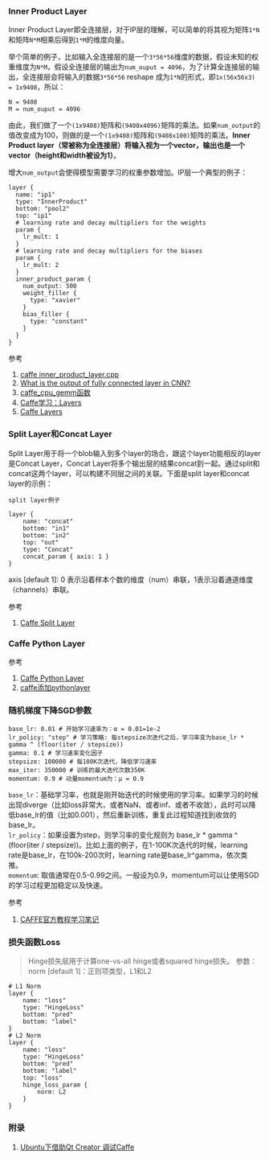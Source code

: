 
### Inner Product Layer

Inner Product Layer即全连接层，对于IP层的理解，可以简单的将其视为矩阵`1*N`和矩阵`N*M`相乘后得到`1*M`的维度向量。

举个简单的例子，比如输入全连接层的是一个`3*56*56`维度的数据，假设未知的权重维度为`N*M`，假设全连接层的输出为`num_ouput = 4096`，为了计算全连接层的输出，全连接层会将输入的数据`3*56*56` reshape 成为`1*N`的形式，即`1x(56x56x3) = 1x9408`，所以：

```
N = 9408  
M = num_ouput = 4096
```

由此，我们做了一个`(1x9408)`矩阵和`(9408x4096)`矩阵的乘法。如果`num_output`的值改变成为100，则做的是一个`(1x9408)`矩阵和`(9408x100)`矩阵的乘法。**Inner Product layer（常被称为全连接层）将输入视为一个vector，输出也是一个vector（height和width被设为1）**。

增大`num_output`会使得模型需要学习的权重参数增加。IP层一个典型的例子：

```text
layer {
  name: "ip1"
  type: "InnerProduct"
  bottom: "pool2"
  top: "ip1"
  # learning rate and decay multipliers for the weights
  param {
    lr_mult: 1
  }
  # learning rate and decay multipliers for the biases
  param {
    lr_mult: 2
  }
  inner_product_param {
    num_output: 500
    weight_filler {
      type: "xavier"
    }
    bias_filler {
      type: "constant"
    }
  }
}
```

参考
  
1. [caffe inner\_product\_layer.cpp](https://github.com/BVLC/caffe/blob/master/src/caffe/layers/inner_product_layer.cpp)  
2. [What is the output of fully connected layer in CNN?](https://stackoverflow.com/questions/35788873/what-is-the-output-of-fully-connected-layer-in-cnn)  
3. [caffe_cpu_gemm函数](http://blog.csdn.net/seven_first/article/details/47378697)  
4. [Caffe学习：Layers](http://blog.csdn.net/u011762313/article/details/47361571)  
5. [Caffe Layers](http://caffe.berkeleyvision.org/tutorial/layers.html)


### Split Layer和Concat Layer

Split Layer用于将一个blob输入到多个layer的场合，跟这个layer功能相反的layer是Concat Layer，Concat Layer将多个输出层的结果concat到一起。通过split和concat这两个layer，可以构建不同层之间的关联。下面是split layer和concat layer的示例：

```
split layer例子
```

```
layer { 
    name: "concat" 
    bottom: "in1" 
    bottom: "in2" 
    top: "out" 
    type: "Concat" 
    concat_param { axis: 1 } 
}
```

axis [default 1]: 0 表示沿着样本个数的维度（num）串联，1表示沿着通道维度（channels）串联。

参考  

1. [Caffe Split Layer](http://caffe.berkeleyvision.org/tutorial/layers/split.html)

### Caffe Python Layer

参考  

1. [Caffe Python Layer](https://chrischoy.github.io/research/caffe-python-layer/)  
2. [caffe添加pythonlayer](https://saicoco.github.io/pycaffe/)

### 随机梯度下降SGD参数  

```
base_lr: 0.01 # 开始学习速率为：α = 0.01=1e-2 
lr_policy: "step" # 学习策略: 每stepsize次迭代之后，学习率变为base_lr * gamma ^ (floor(iter / stepsize))
gamma: 0.1 # 学习速率变化因子 
stepsize: 100000 # 每100K次迭代，降低学习速率 
max_iter: 350000 # 训练的最大迭代次数350K 
momentum: 0.9 # 动量momentum为：μ = 0.9
```

`base_lr`：基础学习率，也就是刚开始迭代的时候使用的学习率。如果学习的时候出现diverge（比如loss非常大、或者NaN、或者inf、或者不收敛），此时可以降低base\_lr的值（比如0.001），然后重新训练，重复此过程知道找到收敛的base\_lr。  
`lr_policy`：如果设置为step，则学习率的变化规则为 base\_lr * gamma ^ (floor(iter / stepsize))。比如上面的例子，在1-100K次迭代的时候，learning rate是base\_lr，在100k-200次时，learning rate是base\_lr^gamma，依次类推。  
`momentum`: 取值通常在0.5-0.99之间。一般设为0.9，momentum可以让使用SGD的学习过程更加稳定以及快速。

参考 

1. [CAFFE官方教程学习笔记](https://zhuanlan.zhihu.com/p/22492036)


### 损失函数Loss

> Hinge损失层用于计算one-vs-all hinge或者squared hinge损失。
参数：norm [default 1]：正则项类型，L1和L2

```text
# L1 Norm 
layer { 
    name: "loss" 
    type: "HingeLoss" 
    bottom: "pred" 
    bottom: "label" 
}
# L2 Norm 
layer { 
    name: "loss"
    type: "HingeLoss" 
    bottom: "pred" 
    bottom: "label" 
    top: "loss" 
    hinge_loss_param { 
        norm: L2
    } 
}
```

### 附录

1. [Ubuntu下借助Qt Creator 调试Caffe](http://blog.csdn.net/xg123321123/article/details/52817658)